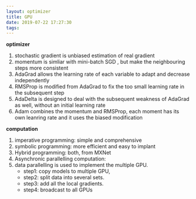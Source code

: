 ```yaml
---
layout: optimizer
title: GPU
date: 2019-07-22 17:27:30
tags:
---
```

**optimizer**
1. stochastic gradient is unbiased estimation of real gradient
2. momentum is simliar with mini-batch SGD , but make the neighbouring steps more consistent
3. AdaGrad allows the learning rate of each variable to adapt and decrease independently
5. RMSProp is modified from AdaGrad to fix the too small learning rate in the subsequent step
6. AdaDelta is designed to deal with the subsequent weakness of AdaGrad as well, without an initial learning rate
7. Adam combines the momentum and RMSProp, each moment has its own leanring rate and it uses the biased modification

**computation**
1. imperative programming: simple and comprehensive
2. symbolic programming: more efficient and easy to implant
3. Hybrid programming: both, from MXNet
4. Asynchronic parallelling computation: 
5. data parallelling is used to implement the multiple GPU. 
	- step1: copy models to multiple GPU, 
	- step2: split data into several sets. 
	- step3: add all the local gradients. 
	- step4: broadcast to all GPUs